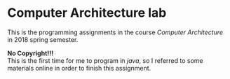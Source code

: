 # Computer Architecture lab
This is the programming assignments in the course *Computer Architecture* in 2018 spring semester.  
  
**No Copyright!!!**  
This is the first time for me to program in *java*, so I referred to some materials online in order to finish this assignment.
